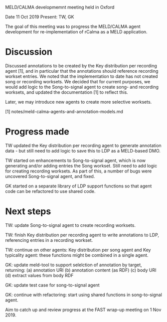 MELD/CALMA developmemnt meeting held in Oxford

Date 11 Oct 2019
Present: TW, GK

The goal of this meeting was to progress the MELD/CALMA agent development for re-implementation of rCalma as a MELD application.

# Discussion

Discussed annotations to be created by the Key distribution per recording agent [1], and in particular that the annotations should reference recording workset entries.  We noted that the implementation to date has not created song or recording worksets.  We decided that for current purposes, we would add logic to the Song-to-signal agent to create song- and recording worksets, and updated the documentation [1] to reflect this.

Later, we may introduce new agents to create more selective worksets.

[1] notes/meld-calma-agents-and-annotation-models.md


# Progress made

TW updated the Key distribution per recording agent to generate annotation data - but still need to add logic to save this to LDP as a MELD-based DMO.

TW started on enhancements to Song-to-signal agent, which is now generating and/or adding entries the Song workset. Still need to add logic for creating recording worksets.  As part of this, a number of bugs were uncovered Song-to-signal agent, and fixed.

GK started on a separate library of LDP support functions so that agent code can be refactored to use shared code.


# Next steps

TW: update Song-to-signal agent to create recording worksets.

TW: finish Key distribution per recording agent to write annotations to LDP,  referencing entries in a recording workset.

TW: continue on other agents: Key distribution per song agent and Key typicality agent: these functions might be combined in a single agent.

GK: update meld-tool to support selelction of annotation by target, returning:
    (a) annotation URI
    (b) annotation content (as RDF)
    (c) body URI
    (d) extract values from body RDF

GK: update test case for song-to-signal agent

GK: continue with refactoring:  start using shared functions in song-to-signal agent.

Aim to catch up and review progress at the FAST wrap-up meeting on 1 Nov 2019.


